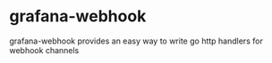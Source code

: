 # grafana-webhook

grafana-webhook provides an easy way to write go http handlers for webhook channels

